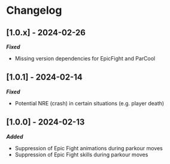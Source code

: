 # Changelog

## [1.0.x] - 2024-02-26

***Fixed***

- Missing version dependencies for EpicFight and ParCool

## [1.0.1] - 2024-02-14

***Fixed***

- Potential NRE (crash) in certain situations (e.g. player death)

## [1.0.0] - 2024-02-13

***Added***

- Suppression of Epic Fight animations during parkour moves
- Suppression of Epic Fight skills during parkour moves
